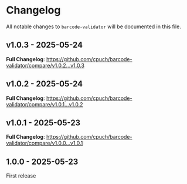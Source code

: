 # Changelog

All notable changes to `barcode-validator` will be documented in this file.

## v1.0.3 - 2025-05-24

**Full Changelog**: https://github.com/cpuch/barcode-validator/compare/v1.0.2...v1.0.3

## v1.0.2 - 2025-05-24

**Full Changelog**: https://github.com/cpuch/barcode-validator/compare/v1.0.1...v1.0.2

## v1.0.1 - 2025-05-23

**Full Changelog**: https://github.com/cpuch/barcode-validator/compare/v1.0.0...v1.0.1

## 1.0.0 - 2025-05-23

First release

